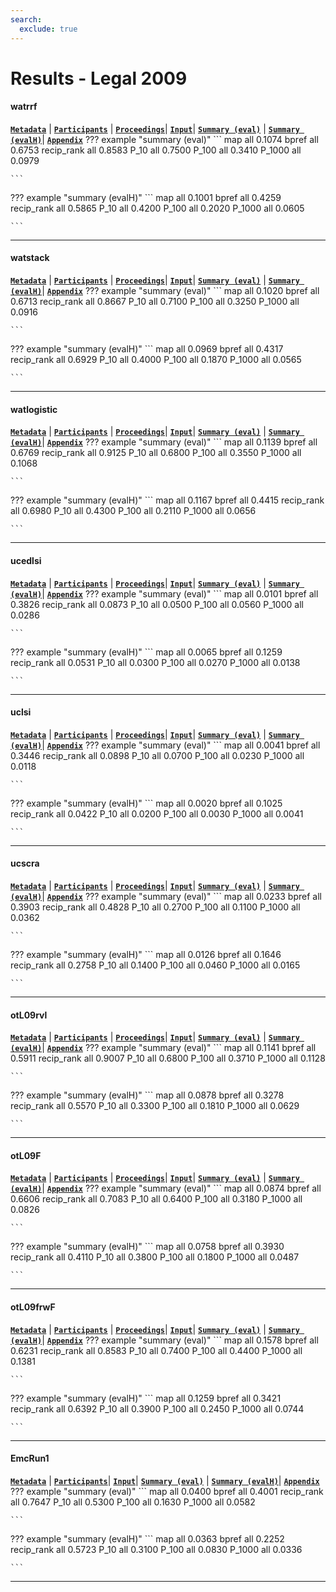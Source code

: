 ```yaml
---
search:
  exclude: true
---
```


# Results - Legal 2009 

#### watrrf 
[**`Metadata`**](./runs.md#watrrf) | [**`Participants`**](./participants.md#waterloo) | [**`Proceedings`**](./proceedings.md#machine-learning-for-information-retrieval-trec-2009-web-relevance-feedback-and-legal-tracks)| [**`Input`**](https://trec.nist.gov/results/trec18/legal/input.watrrf.gz)| [**`Summary (eval)`**](https://trec.nist.gov/results/trec18/legal/summary.eval.watrrf.gz) | [**`Summary (evalH)`**](https://trec.nist.gov/results/trec18/legal/summary.evalH.watrrf.gz)| [**`Appendix`**](https://trec.nist.gov/pubs/trec18/appendices/legal/app09scores.pdf)
??? example "summary (eval)"
	```
	map				all	0.1074
	bpref			all	0.6753
	recip_rank		all	0.8583
	P_10			all	0.7500
	P_100			all	0.3410
	P_1000			all	0.0979

	```
??? example "summary (evalH)"
	```
	map				all	0.1001
	bpref			all	0.4259
	recip_rank		all	0.5865
	P_10			all	0.4200
	P_100			all	0.2020
	P_1000			all	0.0605

	```
---
#### watstack 
[**`Metadata`**](./runs.md#watstack) | [**`Participants`**](./participants.md#waterloo) | [**`Proceedings`**](./proceedings.md#machine-learning-for-information-retrieval-trec-2009-web-relevance-feedback-and-legal-tracks)| [**`Input`**](https://trec.nist.gov/results/trec18/legal/input.watstack.gz)| [**`Summary (eval)`**](https://trec.nist.gov/results/trec18/legal/summary.eval.watstack.gz) | [**`Summary (evalH)`**](https://trec.nist.gov/results/trec18/legal/summary.evalH.watstack.gz)| [**`Appendix`**](https://trec.nist.gov/pubs/trec18/appendices/legal/app09scores.pdf)
??? example "summary (eval)"
	```
	map				all	0.1020
	bpref			all	0.6713
	recip_rank		all	0.8667
	P_10			all	0.7100
	P_100			all	0.3250
	P_1000			all	0.0916

	```
??? example "summary (evalH)"
	```
	map				all	0.0969
	bpref			all	0.4317
	recip_rank		all	0.6929
	P_10			all	0.4000
	P_100			all	0.1870
	P_1000			all	0.0565

	```
---
#### watlogistic 
[**`Metadata`**](./runs.md#watlogistic) | [**`Participants`**](./participants.md#waterloo) | [**`Proceedings`**](./proceedings.md#machine-learning-for-information-retrieval-trec-2009-web-relevance-feedback-and-legal-tracks)| [**`Input`**](https://trec.nist.gov/results/trec18/legal/input.watlogistic.gz)| [**`Summary (eval)`**](https://trec.nist.gov/results/trec18/legal/summary.eval.watlogistic.gz) | [**`Summary (evalH)`**](https://trec.nist.gov/results/trec18/legal/summary.evalH.watlogistic.gz)| [**`Appendix`**](https://trec.nist.gov/pubs/trec18/appendices/legal/app09scores.pdf)
??? example "summary (eval)"
	```
	map				all	0.1139
	bpref			all	0.6769
	recip_rank		all	0.9125
	P_10			all	0.6800
	P_100			all	0.3550
	P_1000			all	0.1068

	```
??? example "summary (evalH)"
	```
	map				all	0.1167
	bpref			all	0.4415
	recip_rank		all	0.6980
	P_10			all	0.4300
	P_100			all	0.2110
	P_1000			all	0.0656

	```
---
#### ucedlsi 
[**`Metadata`**](./runs.md#ucedlsi) | [**`Participants`**](./participants.md#ursinus) | [**`Proceedings`**](./proceedings.md#sparse-matrix-factorization-applications-to-latent-semantic-indexing)| [**`Input`**](https://trec.nist.gov/results/trec18/legal/input.ucedlsi.gz)| [**`Summary (eval)`**](https://trec.nist.gov/results/trec18/legal/summary.eval.ucedlsi.gz) | [**`Summary (evalH)`**](https://trec.nist.gov/results/trec18/legal/summary.evalH.ucedlsi.gz)| [**`Appendix`**](https://trec.nist.gov/pubs/trec18/appendices/legal/app09scores.pdf)
??? example "summary (eval)"
	```
	map				all	0.0101
	bpref			all	0.3826
	recip_rank		all	0.0873
	P_10			all	0.0500
	P_100			all	0.0560
	P_1000			all	0.0286

	```
??? example "summary (evalH)"
	```
	map				all	0.0065
	bpref			all	0.1259
	recip_rank		all	0.0531
	P_10			all	0.0300
	P_100			all	0.0270
	P_1000			all	0.0138

	```
---
#### uclsi 
[**`Metadata`**](./runs.md#uclsi) | [**`Participants`**](./participants.md#ursinus) | [**`Proceedings`**](./proceedings.md#sparse-matrix-factorization-applications-to-latent-semantic-indexing)| [**`Input`**](https://trec.nist.gov/results/trec18/legal/input.uclsi.gz)| [**`Summary (eval)`**](https://trec.nist.gov/results/trec18/legal/summary.eval.uclsi.gz) | [**`Summary (evalH)`**](https://trec.nist.gov/results/trec18/legal/summary.evalH.uclsi.gz)| [**`Appendix`**](https://trec.nist.gov/pubs/trec18/appendices/legal/app09scores.pdf)
??? example "summary (eval)"
	```
	map				all	0.0041
	bpref			all	0.3446
	recip_rank		all	0.0898
	P_10			all	0.0700
	P_100			all	0.0230
	P_1000			all	0.0118

	```
??? example "summary (evalH)"
	```
	map				all	0.0020
	bpref			all	0.1025
	recip_rank		all	0.0422
	P_10			all	0.0200
	P_100			all	0.0030
	P_1000			all	0.0041

	```
---
#### ucscra 
[**`Metadata`**](./runs.md#ucscra) | [**`Participants`**](./participants.md#ursinus) | [**`Proceedings`**](./proceedings.md#sparse-matrix-factorization-applications-to-latent-semantic-indexing)| [**`Input`**](https://trec.nist.gov/results/trec18/legal/input.ucscra.gz)| [**`Summary (eval)`**](https://trec.nist.gov/results/trec18/legal/summary.eval.ucscra.gz) | [**`Summary (evalH)`**](https://trec.nist.gov/results/trec18/legal/summary.evalH.ucscra.gz)| [**`Appendix`**](https://trec.nist.gov/pubs/trec18/appendices/legal/app09scores.pdf)
??? example "summary (eval)"
	```
	map				all	0.0233
	bpref			all	0.3903
	recip_rank		all	0.4828
	P_10			all	0.2700
	P_100			all	0.1100
	P_1000			all	0.0362

	```
??? example "summary (evalH)"
	```
	map				all	0.0126
	bpref			all	0.1646
	recip_rank		all	0.2758
	P_10			all	0.1400
	P_100			all	0.0460
	P_1000			all	0.0165

	```
---
#### otL09rvl 
[**`Metadata`**](./runs.md#otl09rvl) | [**`Participants`**](./participants.md#ot) | [**`Proceedings`**](./proceedings.md#experiments-with-the-negotiated-boolean-queries-of-the-trec-2009-legal-track)| [**`Input`**](https://trec.nist.gov/results/trec18/legal/input.otL09rvl.gz)| [**`Summary (eval)`**](https://trec.nist.gov/results/trec18/legal/summary.eval.otL09rvl.gz) | [**`Summary (evalH)`**](https://trec.nist.gov/results/trec18/legal/summary.evalH.otL09rvl.gz)| [**`Appendix`**](https://trec.nist.gov/pubs/trec18/appendices/legal/app09scores.pdf)
??? example "summary (eval)"
	```
	map				all	0.1141
	bpref			all	0.5911
	recip_rank		all	0.9007
	P_10			all	0.6800
	P_100			all	0.3710
	P_1000			all	0.1128

	```
??? example "summary (evalH)"
	```
	map				all	0.0878
	bpref			all	0.3278
	recip_rank		all	0.5570
	P_10			all	0.3300
	P_100			all	0.1810
	P_1000			all	0.0629

	```
---
#### otL09F 
[**`Metadata`**](./runs.md#otl09f) | [**`Participants`**](./participants.md#ot) | [**`Proceedings`**](./proceedings.md#experiments-with-the-negotiated-boolean-queries-of-the-trec-2009-legal-track)| [**`Input`**](https://trec.nist.gov/results/trec18/legal/input.otL09F.gz)| [**`Summary (eval)`**](https://trec.nist.gov/results/trec18/legal/summary.eval.otL09F.gz) | [**`Summary (evalH)`**](https://trec.nist.gov/results/trec18/legal/summary.evalH.otL09F.gz)| [**`Appendix`**](https://trec.nist.gov/pubs/trec18/appendices/legal/app09scores.pdf)
??? example "summary (eval)"
	```
	map				all	0.0874
	bpref			all	0.6606
	recip_rank		all	0.7083
	P_10			all	0.6400
	P_100			all	0.3180
	P_1000			all	0.0826

	```
??? example "summary (evalH)"
	```
	map				all	0.0758
	bpref			all	0.3930
	recip_rank		all	0.4110
	P_10			all	0.3800
	P_100			all	0.1800
	P_1000			all	0.0487

	```
---
#### otL09frwF 
[**`Metadata`**](./runs.md#otl09frwf) | [**`Participants`**](./participants.md#ot) | [**`Proceedings`**](./proceedings.md#experiments-with-the-negotiated-boolean-queries-of-the-trec-2009-legal-track)| [**`Input`**](https://trec.nist.gov/results/trec18/legal/input.otL09frwF.gz)| [**`Summary (eval)`**](https://trec.nist.gov/results/trec18/legal/summary.eval.otL09frwF.gz) | [**`Summary (evalH)`**](https://trec.nist.gov/results/trec18/legal/summary.evalH.otL09frwF.gz)| [**`Appendix`**](https://trec.nist.gov/pubs/trec18/appendices/legal/app09scores.pdf)
??? example "summary (eval)"
	```
	map				all	0.1578
	bpref			all	0.6231
	recip_rank		all	0.8583
	P_10			all	0.7400
	P_100			all	0.4400
	P_1000			all	0.1381

	```
??? example "summary (evalH)"
	```
	map				all	0.1259
	bpref			all	0.3421
	recip_rank		all	0.6392
	P_10			all	0.3900
	P_100			all	0.2450
	P_1000			all	0.0744

	```
---
#### EmcRun1 
[**`Metadata`**](./runs.md#emcrun1) | [**`Participants`**](./participants.md#emc_cma_rd)| [**`Input`**](https://trec.nist.gov/results/trec18/legal/input.EmcRun1.gz)| [**`Summary (eval)`**](https://trec.nist.gov/results/trec18/legal/summary.eval.EmcRun1.gz) | [**`Summary (evalH)`**](https://trec.nist.gov/results/trec18/legal/summary.evalH.EmcRun1.gz)| [**`Appendix`**](https://trec.nist.gov/pubs/trec18/appendices/legal/app09scores.pdf)
??? example "summary (eval)"
	```
	map				all	0.0400
	bpref			all	0.4001
	recip_rank		all	0.7647
	P_10			all	0.5300
	P_100			all	0.1630
	P_1000			all	0.0582

	```
??? example "summary (evalH)"
	```
	map				all	0.0363
	bpref			all	0.2252
	recip_rank		all	0.5723
	P_10			all	0.3100
	P_100			all	0.0830
	P_1000			all	0.0336

	```
---
